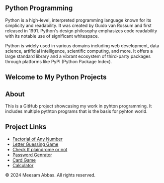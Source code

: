 <section>
    <h1>Python Programming</h1>
    <p>Python is a high-level, interpreted programming language known for its simplicity and readability. It was created by Guido van Rossum and first released in 1991. Python's design philosophy emphasizes code readability with its notable use of significant whitespace.</p>
     <p>Python is widely used in various domains including web development, data science, artificial intelligence, scientific computing, and more. It offers a large standard library and a vibrant ecosystem of third-party packages through platforms like PyPI (Python Package Index).</p>
      <h2>Welcome to My Python Projects</h2>
        <h2>About</h2>
        <p>This is a GitHub project showcasing my work in pyhton programming. It includes multiple pythton programs that is the basis for pyhton world.</p>
    </section>
    <section>
        <h2>Project Links</h2>
        <ul>
            <li><a href="Python/programs/Factorial_Number">Factorial of Any Number</a></li>
            <li><a href="Python/programs/Letter_GuessingGame">Letter Guessing Game</a></li>
            <li><a href="Python/programs/Check_Palindrom">Check If plaindrome or not</a></li>
            <li><a href="Python/programs/Password_Genrator">Password Genrator</a></li>
            <li><a href="Python/programs/Card_game">Card Game</a></li>
            <li><a href="Python/programs/Calculator">Calculator</a></li>
        </ul>
    </section>
    <footer>
        <p>&copy; 2024 Meesam Abbas. All rights reserved.</p>
    </footer>
